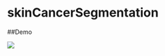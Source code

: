 # skinCancerSegmentation

##Demo

![](https://github.com/upadhyay18/skinCancerSegmentation/blob/main/demo.GIF)
